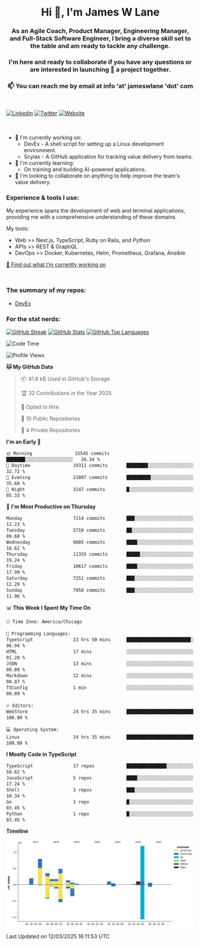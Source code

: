 <h1 align="center">Hi 👋, I'm James W Lane</h1>
<h3 align="center">As an Agile Coach, Product Manager, Engineering Manager, and Full-Stack Software Engineer, I bring a diverse skill set to the table and am ready to tackle any challenge.</h3>
<h3 align="center">I'm here and ready to collaborate if you have any questions or are interested in launching 🚀 a project together.</h3>

<div style="margin-top: 16px;" />

<h3 align="center">📫 You can reach me by email at info 'at' jameswlane 'dot' com</h3>

<div style="margin-top: 48px;" />

[![Linkedin](https://img.shields.io/badge/LinkedIn-0077B5?style=for-the-badge&logo=linkedin&logoColor=white)](https://www.linkedin.com/in/jameswlane/)
[![Twitter](https://img.shields.io/badge/Twitter-1DA1F2?style=for-the-badge&logo=twitter&logoColor=white)](https://x.com/jameswlane)
[![Website](https://img.shields.io/website?down_color=red&down_message=offline&style=for-the-badge&up_color=green&up_message=up&url=https%3A%2F%2Fwww.jameswlane.com)](https://www.jameswlane.com)

<div style="margin-top: 48px;" />

- 🔭 I'm currently working on:
  - DevEx - A shell script for setting up a Linux development environment.
  - Scylax - A GitHub application for tracking value delivery from teams.
- 🌱 I'm currently learning:
  - On training and building AI-powered applications.
- 👯 I'm looking to collaborate on anything to help improve the team's value delivery.

### Experience & tools I use:

My experience spans the development of web and terminal applications, providing me with a comprehensive understanding of these domains.

My tools:
- Web >> Next.js, TypeScript, Ruby on Rails, and Python
- APIs >> REST & GraphQL
- DevOps >> Docker, Kubernetes, Helm, Prometheus, Grafana, Ansible

[🔭 Find out what I’m currently working on](https://www.jameswlane.com/now)  

<div style="margin-top: 50px;"/>

### The summary of my repos:
- [DevEx](https://github.com/jameswlane/devex)  

### For the stat nerds:
[![GitHub Streak](https://github-readme-streak-stats.herokuapp.com?user=jameswlane&theme=tokyonight)](https://git.io/streak-stats)
[![GitHub Stats](https://github-readme-stats.vercel.app/api?username=jameswlane&show_icons=true&theme=tokyonight)](https://github-readme-stats.vercel.app)
[![GitHub Top Languages](https://github-readme-stats.vercel.app/api/top-langs?username=jameswlane&show_icons=true&locale=en&layout=compact&theme=tokyonight)](https://github-readme-stats.vercel.app)

<!--START_SECTION:waka-->
![Code Time](http://img.shields.io/badge/Code%20Time-466%20hrs%2044%20mins-blue)

![Profile Views](http://img.shields.io/badge/Profile%20Views-0-blue)

**🐱 My GitHub Data** 

> 📦 41.8 kB Used in GitHub's Storage 
 > 
> 🏆 32 Contributions in the Year 2025
 > 
> 💼 Opted to Hire
 > 
> 📜 10 Public Repositories 
 > 
> 🔑 4 Private Repositories 
 > 
**I'm an Early 🐤** 

```text
🌞 Morning                15545 commits       ███████░░░░░░░░░░░░░░░░░░   26.34 % 
🌆 Daytime                19311 commits       ████████░░░░░░░░░░░░░░░░░   32.72 % 
🌃 Evening                21007 commits       █████████░░░░░░░░░░░░░░░░   35.60 % 
🌙 Night                  3147 commits        █░░░░░░░░░░░░░░░░░░░░░░░░   05.33 % 
```
📅 **I'm Most Productive on Thursday** 

```text
Monday                   7214 commits        ███░░░░░░░░░░░░░░░░░░░░░░   12.23 % 
Tuesday                  5710 commits        ██░░░░░░░░░░░░░░░░░░░░░░░   09.68 % 
Wednesday                9805 commits        ████░░░░░░░░░░░░░░░░░░░░░   16.62 % 
Thursday                 11355 commits       █████░░░░░░░░░░░░░░░░░░░░   19.24 % 
Friday                   10617 commits       ████░░░░░░░░░░░░░░░░░░░░░   17.99 % 
Saturday                 7251 commits        ███░░░░░░░░░░░░░░░░░░░░░░   12.29 % 
Sunday                   7058 commits        ███░░░░░░░░░░░░░░░░░░░░░░   11.96 % 
```


📊 **This Week I Spent My Time On** 

```text
🕑︎ Time Zone: America/Chicago

💬 Programming Languages: 
TypeScript               23 hrs 50 mins      ████████████████████████░   96.94 % 
HTML                     17 mins             ░░░░░░░░░░░░░░░░░░░░░░░░░   01.20 % 
JSON                     13 mins             ░░░░░░░░░░░░░░░░░░░░░░░░░   00.89 % 
Markdown                 12 mins             ░░░░░░░░░░░░░░░░░░░░░░░░░   00.87 % 
TSConfig                 1 min               ░░░░░░░░░░░░░░░░░░░░░░░░░   00.09 % 

🔥 Editors: 
WebStorm                 24 hrs 35 mins      █████████████████████████   100.00 % 

💻 Operating System: 
Linux                    24 hrs 35 mins      █████████████████████████   100.00 % 
```

**I Mostly Code in TypeScript** 

```text
TypeScript               17 repos            ███████████████░░░░░░░░░░   58.62 % 
JavaScript               5 repos             ████░░░░░░░░░░░░░░░░░░░░░   17.24 % 
Shell                    3 repos             ███░░░░░░░░░░░░░░░░░░░░░░   10.34 % 
Go                       1 repo              █░░░░░░░░░░░░░░░░░░░░░░░░   03.45 % 
Python                   1 repo              █░░░░░░░░░░░░░░░░░░░░░░░░   03.45 % 
```



**Timeline**

![Lines of Code chart](https://raw.githubusercontent.com/jameswlane/jameswlane/main/assets/bar_graph.png)


 Last Updated on 12/03/2025 16:11:53 UTC
<!--END_SECTION:waka-->
